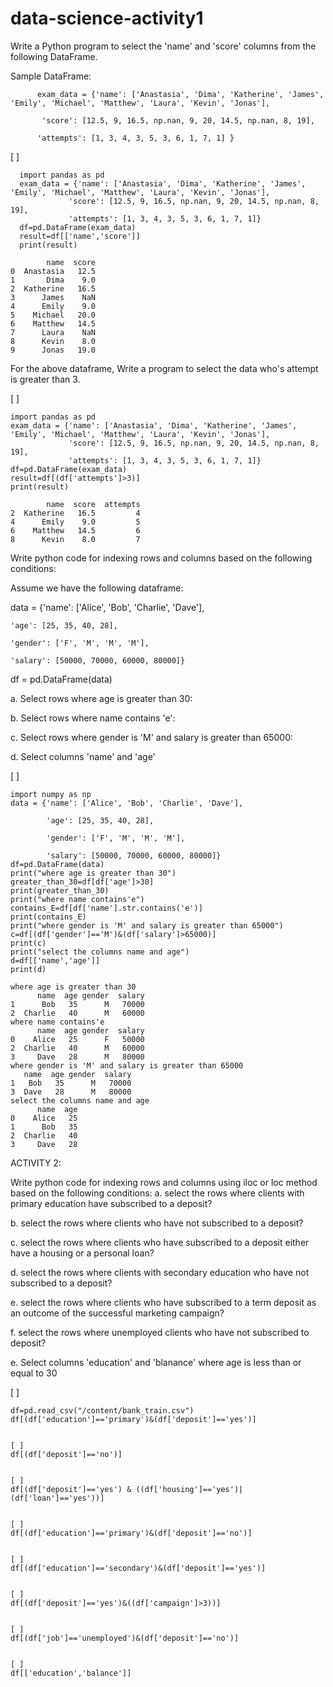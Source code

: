 # data-science-activity1
Write a Python program to select the 'name' and 'score' columns from the following DataFrame.

   Sample DataFrame:


          exam_data = {'name': ['Anastasia', 'Dima', 'Katherine', 'James', 'Emily', 'Michael', 'Matthew', 'Laura', 'Kevin', 'Jonas'],

           'score': [12.5, 9, 16.5, np.nan, 9, 20, 14.5, np.nan, 8, 19],

          'attempts': [1, 3, 4, 3, 5, 3, 6, 1, 7, 1] }

[ ]
```import numpy as np
  import pandas as pd
  exam_data = {'name': ['Anastasia', 'Dima', 'Katherine', 'James', 'Emily', 'Michael', 'Matthew', 'Laura', 'Kevin', 'Jonas'],
             'score': [12.5, 9, 16.5, np.nan, 9, 20, 14.5, np.nan, 8, 19],
             'attempts': [1, 3, 4, 3, 5, 3, 6, 1, 7, 1]}
  df=pd.DataFrame(exam_data)
  result=df[['name','score']]
  print(result)
```
```
        name  score
0  Anastasia   12.5
1       Dima    9.0
2  Katherine   16.5
3      James    NaN
4      Emily    9.0
5    Michael   20.0
6    Matthew   14.5
7      Laura    NaN
8      Kevin    8.0
9      Jonas   19.0
```
For the above dataframe, Write a program to select the data who's attempt is greater than 3.


[ ]
```import numpy as np
import pandas as pd
exam_data = {'name': ['Anastasia', 'Dima', 'Katherine', 'James', 'Emily', 'Michael', 'Matthew', 'Laura', 'Kevin', 'Jonas'],
             'score': [12.5, 9, 16.5, np.nan, 9, 20, 14.5, np.nan, 8, 19],
             'attempts': [1, 3, 4, 3, 5, 3, 6, 1, 7, 1]}
df=pd.DataFrame(exam_data)
result=df[(df['attempts']>3)]
print(result)
```

```
        name  score  attempts
2  Katherine   16.5         4
4      Emily    9.0         5
6    Matthew   14.5         6
8      Kevin    8.0         7
```
Write python code for indexing rows and columns based on the following conditions:

Assume we have the following dataframe:

data = {'name': ['Alice', 'Bob', 'Charlie', 'Dave'],

    'age': [25, 35, 40, 28],

    'gender': ['F', 'M', 'M', 'M'],

    'salary': [50000, 70000, 60000, 80000]}
df = pd.DataFrame(data)

a. Select rows where age is greater than 30:

b. Select rows where name contains 'e':

c. Select rows where gender is 'M' and salary is greater than 65000:

d. Select columns 'name' and 'age'


[ ]
```import pandas as pd
import numpy as np
data = {'name': ['Alice', 'Bob', 'Charlie', 'Dave'],

        'age': [25, 35, 40, 28],

        'gender': ['F', 'M', 'M', 'M'],

        'salary': [50000, 70000, 60000, 80000]}
df=pd.DataFrame(data)
print("where age is greater than 30")
greater_than_30=df[df['age']>30]
print(greater_than_30)
print("where name contains'e")
contains_E=df[df['name'].str.contains('e')]
print(contains_E)
print("where gender is 'M' and salary is greater than 65000")
c=df[(df['gender']=='M')&(df['salary']>65000)]
print(c)
print("select the columns name and age")
d=df[['name','age']]
print(d)
```

```
where age is greater than 30
      name  age gender  salary
1      Bob   35      M   70000
2  Charlie   40      M   60000
where name contains'e
      name  age gender  salary
0    Alice   25      F   50000
2  Charlie   40      M   60000
3     Dave   28      M   80000
where gender is 'M' and salary is greater than 65000
   name  age gender  salary
1   Bob   35      M   70000
3  Dave   28      M   80000
select the columns name and age
      name  age
0    Alice   25
1      Bob   35
2  Charlie   40
3     Dave   28
```
ACTIVITY 2:

Write python code for indexing rows and columns using iloc or loc method based on the following conditions:
a. select the rows where clients with primary education have subscribed to a deposit?

b. select the rows where clients who have not subscribed to a deposit?

c. select the rows where clients who have subscribed to a deposit either have a housing or a personal loan?

d. select the rows where clients with secondary education who have not subscribed to a deposit?

e. select the rows where clients who have subscribed to a term deposit as an outcome of the successful marketing campaign?

f. select the rows where unemployed clients who have not subscribed to deposit?

e. Select columns 'education' and 'blanance' where age is less than or equal to 30


[ ]
```import pandas as pd
df=pd.read_csv("/content/bank_train.csv")
df[(df['education']=='primary')&(df['deposit']=='yes')]


[ ]
df[(df['deposit']=='no')]


[ ]
df[(df['deposit']=='yes') & ((df['housing']=='yes')| (df['loan']=='yes'))]


[ ]
df[(df['education']=='primary')&(df['deposit']=='no')]


[ ]
df[(df['education']=='secondary')&(df['deposit']=='yes')]


[ ]
df[(df['deposit']=='yes')&((df['campaign']>3))]


[ ]
df[(df['job']=='unemployed')&(df['deposit']=='no')]


[ ]
df[['education','balance']]
```

